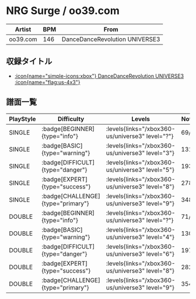 # NRG Surge / oo39.com

|Artist|BPM|From|
|------|---|----|
|oo39.com|146|DanceDanceRevolution UNIVERSE3|

## 収録タイトル

- [:icon{name="simple-icons:xbox"} DanceDanceRevolution UNIVERSE3 :icon{name="flag:us-4x3"}](/xbox360-us/universe3)

## 譜面一覧

|PlayStyle|Difficulty|Levels|Notes|Movie|
|---------|----------|------|-----|-----|
|SINGLE| :badge[BEGINNER]{type="info"}| :levels{links="/xbox360-us/universe3" level="?"}|69/2||
|SINGLE| :badge[BASIC]{type="warning"}| :levels{links="/xbox360-us/universe3" level="3"}|131/6||
|SINGLE| :badge[DIFFICULT]{type="danger"}| :levels{links="/xbox360-us/universe3" level="5"}|193/4||
|SINGLE| :badge[EXPERT]{type="success"}| :levels{links="/xbox360-us/universe3" level="8"}|278/4||
|SINGLE| :badge[CHALLENGE]{type="primary"}| :levels{links="/xbox360-us/universe3" level="9"}|348/5||
|DOUBLE| :badge[BEGINNER]{type="info"}| :levels{links="/xbox360-us/universe3" level="?"}|71/0||
|DOUBLE| :badge[BASIC]{type="warning"}| :levels{links="/xbox360-us/universe3" level="4"}|130/6||
|DOUBLE| :badge[DIFFICULT]{type="danger"}| :levels{links="/xbox360-us/universe3" level="6"}|197/4||
|DOUBLE| :badge[EXPERT]{type="success"}| :levels{links="/xbox360-us/universe3" level="8"}|282/4||
|DOUBLE| :badge[CHALLENGE]{type="primary"}| :levels{links="/xbox360-us/universe3" level="9"}|354/3||
